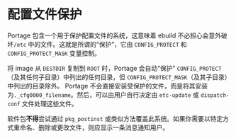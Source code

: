 # 配置文件保护

Portage 包含一个用于保护配置文件的系统，这意味着 ebuild 不必担心会意外破坏`/etc` 中的文件。这就是所谓的“保护”，它由 `CONFIG_PROTECT` 和 `CONFIG_PROTECT_MASK` 变量控制。

将 image 从 `DESTDIR` 复制到 `ROOT` 时，Portage 会自动“保护” `CONFIG_PROTECT`（及其任何子目录）中列出的任何目录，但 `CONFIG_PROTECT_MASK`（及其子目录）中列出的目录除外。 Portage 不会直接安装受保护的文件，而是将其安装为`._cfg0000_filename`。然后，可以由用户自行决定由 `etc-update` 或 `dispatch-conf` 文件处理这些文件。

软件包**不得**尝试通过 `pkg_postinst` 或类似方法覆盖此系统。如果你需要以特定方式重命名、删除或更改文件，则应显示一条消息通知用户。
